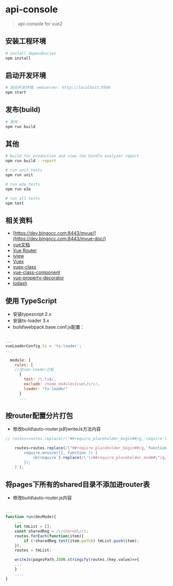 # api-console

> api-console for vue2

## 安装工程环境

``` bash
# install dependencies
npm install
```

## 启动开发环境

``` bash
# 启动开发环境，webserver: http://localhost:9596
npm start
```

## 发布(build)

``` bash
# 发布
npm run build
```

## 其他

``` bash
# build for production and view the bundle analyzer report
npm run build --report

# run unit tests
npm run unit

# run e2e tests
npm run e2e

# run all tests
npm test
```

## 相关资料

- [https://dev.bingocc.com:8443/mvue/](https://dev.bingocc.com:8443/mvue-doc/)
- [vue文档](https://cn.vuejs.org/v2/guide/)
- [Vue Router](https://router.vuejs.org/zh/)
- [iview](https://www.iviewui.com/)
- [Vuex](https://vuex.vuejs.org/zh/)
- [vuex-class](https://github.com/ktsn/vuex-class/)
- [vue-class-component](https://github.com/vuejs/vue-class-component)
- [vue-property-decorator](https://github.com/kaorun343/vue-property-decorator)
- [lodash](https://lodash.com/docs/)

## 使用 TypeScript

- 安装typescript 2.x
- 安装ts-loader 3.x
- build\webpack.base.conf.js配置：

```javascript

...
vueLoaderConfig.ts = 'ts-loader';
...

  module: {
    rules: [
    //在vue-loader之前
      {
        test: /\.ts$/,
        exclude: /node_modules|vue\/src/,
        loader: "ts-loader"
      }
      ...


```

## 按router配置分片打包

- 修改build\auto-router.js的writeJs方法内容

```javascript
// routes=routes.replace(/\"##require_placeholder_begin##/g,'require').replace(/##require_placeholder_end##\"/g,'');

    routes=routes.replace(/\"##require_placeholder_begin##/g,`function (cb) {
        require.ensure([], function () {
            cb(require`).replace(/\'\)##require_placeholder_end##\"/g,`.vue'));
        });
    }`);
```


## 将pages下所有的shared目录不添加进router表

- 修改build\auto-router.js内容

```javascript

...
function run(devMode){
    ...
    let tmList = [];
    const sharedReg = /\/shared\//i;
    routes.forEach(function(item){
        if (!sharedReg.test(item.path)) tmList.push(item);
    });
    routes = tmList;

    writeJs(pagesPath,JSON.stringify(routes,(key,value)=>{
    ...
    }
    ....
}
```
